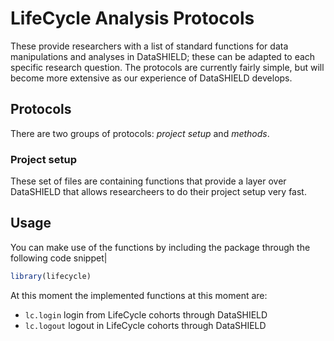 # LifeCycle Analysis Protocols
These provide researchers with a list of standard functions for data manipulations and analyses in DataSHIELD; these can be adapted to each specific research question. The protocols are currently fairly simple, but will become more extensive as our experience of DataSHIELD develops.

## Protocols
There are two groups of protocols: *project setup* and *methods*.

### Project setup
These set of files are containing functions that provide a layer over DataSHIELD that allows researcheers to do their project setup very fast.

## Usage
You can make use of the functions by including the package through the following code snippet|

```R
library(lifecycle)
```

At this moment the implemented functions at this moment are:

- ```lc.login``` login from LifeCycle cohorts through DataSHIELD
- ```lc.logout``` logout in LifeCycle cohorts through DataSHIELD